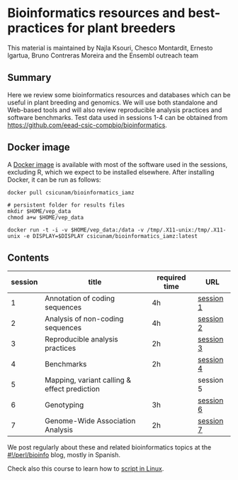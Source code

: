 # Bioinformatics resources and best-practices for plant breeders

This material is maintained by Najla Ksouri, Chesco Montardit, Ernesto Igartua, Bruno Contreras Moreira 
and the Ensembl outreach team

##  Summary

Here we review some bioinformatics resources and databases which can be useful in plant breeding and genomics. 
We will use both standalone and Web-based tools and will also review reproducible analysis practices and software benchmarks.
Test data used in sessions 1-4 can be obtained from <https://github.com/eead-csic-compbio/bioinformatics>.

## Docker image

A [Docker image](https://hub.docker.com/r/csicunam/bioinformatics_iamz) 
is available with most of the software used in the sessions, excluding R,
which we expect to be installed elsewhere.
After installing Docker, it can be run as follows:

    docker pull csicunam/bioinformatics_iamz

    # persistent folder for results files
    mkdir $HOME/vep_data 
    chmod a+w $HOME/vep_data

    docker run -t -i -v $HOME/vep_data:/data -v /tmp/.X11-unix:/tmp/.X11-unix -e DISPLAY=$DISPLAY csicunam/bioinformatics_iamz:latest



## Contents

|session|title|required time|URL|
|-------|-----|-------------|---|
|1|Annotation of coding sequences|4h|[session 1](./session1.html)|
|2|Analysis of non-coding sequences|4h|[session 2](./session2.html)|
|3|Reproducible analysis practices|2h|[session 3](./session3.html)|
|4|Benchmarks|2h|[session 4](./session4.html)|
|5|Mapping, variant calling & effect prediction||session 5|
|6|Genotyping|3h|[session 6](./session6.html)|
|7|Genome-Wide Association Analysis|2h|[session 7](./session7.html)| 



We post regularly about these and related bioinformatics topics at the [#!/perl/bioinfo](https://bioinfoperl.blogspot.com) blog, mostly in Spanish.

Check also this course to learn how to [script in Linux](https://github.com/eead-csic-compbio/scripting_linux_shell).
